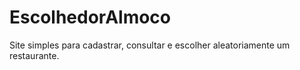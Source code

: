 # EscolhedorAlmoco
Site simples para cadastrar, consultar e escolher aleatoriamente um restaurante.
